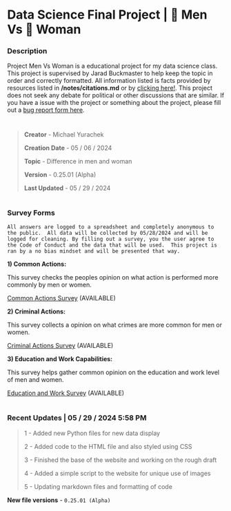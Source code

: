 # Data Science Final Project | 👨 Men Vs 👩 Woman

### Description

Project Men Vs Woman is a educational project for my data science class.  This project is supervised by Jarad Buckmaster to help keep the topic in order and correctly formatted. All information listed is facts provided by resources listed in **/notes/citations.md** or by [clicking here!](https://github.com/Michael-07Y/men-vs-woman/blob/main/notes/citations.md). This project does not seek any debate for political or other discussions that are similar.  If you have a issue with the project or something about the project, please fill out a [bug report form here](https://forms.gle/VtdLwSY6qeQzm4my9).

#

> **Creator** - Michael Yurachek
>
> **Creation Date** - 05 / 06 / 2024
>
> **Topic** - Difference in men and woman
>
> **Version** - 0.25.01 (Alpha)
>
> **Last Updated** - 05 / 29 / 2024

#

### Survey Forms

``All answers are logged to a spreadsheet and completely anonymous to the public.  All data will be collected by 05/28/2024 and will be logged for cleaning. By filling out a survey, you the user agree to the Code of Conduct and the data that will be used.  This project is ran by a no bias mindset and will be presented that way.``

**1) Common Actions:**

This survey checks the peoples opinion on what action is performed more commonly by men or women.

[Common Actions Survey](https://forms.gle/6Bj5h7C6NFyWtbPr6) (AVAILABLE)

**2) Criminal Actions:**

This survey collects a opinion on what crimes are more common for men or women.

[Criminal Actions Survey](https://forms.gle/RgkamGrgeGGruz728) (AVAILABLE)

**3) Education and Work Capabilities:**

This survey helps gather common opinion on the education and work level of men and women.

[Education and Work Survey](https://forms.gle/YgjtLnNXzW9Kcq6L7) (AVAILABLE)

#

### Recent Updates | 05 / 29 / 2024 5:58 PM

> 1 - Added new Python files for new data display
>
> 2 - Added code to the HTML file and also styled using CSS
>
> 3 - Finished the base of the website and working on the rough draft
>
> 4 - Added a simple script to the website for unique use of images
>
> 5 - Updating markdown files and formatting of code


**New file versions** - ``0.25.01 (Alpha)``

